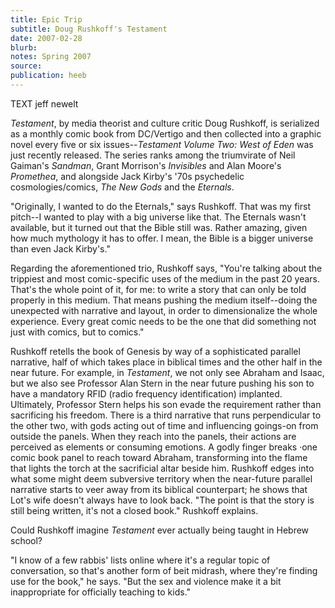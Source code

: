 ```yaml
---
title: Epic Trip
subtitle: Doug Rushkoff's Testament
date: 2007-02-28
blurb:
notes: Spring 2007
source:
publication: heeb
---
```


TEXT jeff newelt

_Testament_, by media theorist and culture critic Doug Rushkoff, is serialized as a monthly comic book from DC/Vertigo and then collected into a graphic novel every five or six issues--_Testament Volume Two: West of Eden_ was just recently released. The series ranks among the triumvirate of Neil Gaiman's _Sandman_, Grant Morrison's _Invisibles_ and Alan Moore's _Promethea_, and alongside Jack Kirby's '70s psychedelic cosmologies/comics, _The New Gods_ and the _Eternals_.

"Originally, I wanted to do the Eternals," says Rushkoff. That was my first pitch--I wanted to play with a big universe like that. The Eternals wasn't available, but it turned out that the Bible still was. Rather amazing, given how much mythology it has to offer. I mean, the Bible is a bigger universe than even Jack Kirby's."

Regarding the aforementioned trio, Rushkoff says, "You're talking about the trippiest and most comic-specific uses of the medium in the past 20 years. That's the whole point of it, for me: to write a story that can only be told properly in this medium. That means pushing the medium itself--doing the unexpected with narrative and layout, in order to dimensionalize the whole experience. Every great comic needs to be the one that did something not just with comics, but to comics."

Rushkoff retells the book of Genesis by way of a sophisticated parallel narrative, half of which takes place in biblical times and the other half in the near future. For example, in _Testament_, we not only see Abraham and Isaac, but we also see Professor Alan Stern in the near future pushing his son to have a mandatory RFID (radio frequency identification) implanted. Ultimately, Professor Stern helps his son evade the requirement rather than sacrificing his freedom. There is a third narrative that runs perpendicular to the other two, with gods acting out of time and influencing goings-on from outside the panels. When they reach into the panels, their actions are perceived as elements or consuming emotions. A godly finger breaks ·one comic book panel to reach toward Abraham, transforming into the flame that lights the torch at the sacrificial altar beside him. Rushkoff edges into what some might deem subversive territory when the near-future parallel narrative starts to veer away from its biblical counterpart; he shows that Lot's wife doesn't always have to look back. "The point is that the story is still being written, it's not a closed book." Rushkoff explains.

Could Rushkoff imagine _Testament_ ever actually being taught in Hebrew school?

"I know of a few rabbis' lists online where it's a regular topic of conversation, so that's another form of beit midrash, where they're finding use for the book," he says. "But the sex and violence make it a bit inappropriate for officially teaching to kids."
